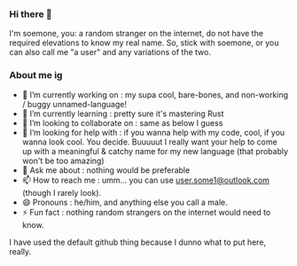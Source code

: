 ### Hi there 👋

I'm soemone, you: a random stranger on the internet, do not have the required elevations to know my real name. So, stick with soemone, or you can also call me "a user" and any variations of the two.

### About me ig

- 🔭 I’m currently working on      : my supa cool, bare-bones, and non-working / buggy unnamed-language!
- 🌱 I’m currently learning        : pretty sure it's mastering Rust
- 👯 I’m looking to collaborate on : same as below I guess 
- 🤔 I’m looking for help with     : if you wanna help with my code, cool, if you wanna look cool. You decide. Buuuuut I really want your help to come up with a meaningful & catchy name for my new language (that probably won't be too amazing) 
- 💬 Ask me about                  : nothing would be preferable
- 📫 How to reach me               : umm... you can use user.some1@outlook.com (though I rarely look).
- 😄 Pronouns                      : he/him, and anything else you call a male.
- ⚡ Fun fact                      : nothing random strangers on the internet would need to know.

I have used the default github thing because I dunno what to put here, really.
